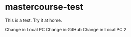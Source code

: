# mastercourse-test
This is a test. Try it at home.

Change in Local PC
Change in GitHub
Change in Local PC 2